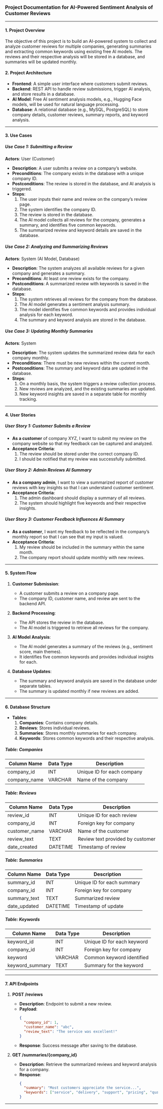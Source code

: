 ### Project Documentation for AI-Powered Sentiment Analysis of Customer Reviews

---

#### 1. **Project Overview**

The objective of this project is to build an AI-powered system to collect and analyze customer reviews for multiple companies, generating summaries and extracting common keywords using existing free AI models. The reviews and their respective analysis will be stored in a database, and summaries will be updated monthly.

#### 2. **Project Architecture**

- **Frontend**: A simple user interface where customers submit reviews.
- **Backend**: REST API to handle review submissions, trigger AI analysis, and store results in a database.
- **AI Model**: Free AI sentiment analysis models, e.g., Hugging Face models, will be used for natural language processing.
- **Database**: A relational database (e.g., MySQL, PostgreSQL) to store company details, customer reviews, summary reports, and keyword analysis.

---

#### 3. **Use Cases**

##### **Use Case 1**: Submitting a Review
**Actors**: User (Customer)
- **Description**: A user submits a review on a company’s website.
- **Preconditions**: The company exists in the database with a unique company ID.
- **Postconditions**: The review is stored in the database, and AI analysis is triggered.
- **Steps**:
  1. The user inputs their name and review on the company’s review page.
  2. The system identifies the company ID.
  3. The review is stored in the database.
  4. The AI model collects all reviews for the company, generates a summary, and identifies five common keywords.
  5. The summarized review and keyword details are saved in the database.

##### **Use Case 2**: Analyzing and Summarizing Reviews
**Actors**: System (AI Model, Database)
- **Description**: The system analyzes all available reviews for a given company and generates a summary.
- **Preconditions**: At least one review exists for the company.
- **Postconditions**: A summarized review with keywords is saved in the database.
- **Steps**:
  1. The system retrieves all reviews for the company from the database.
  2. The AI model generates a sentiment analysis summary.
  3. The model identifies five common keywords and provides individual analysis for each keyword.
  4. The summary and keyword analysis are stored in the database.

##### **Use Case 3**: Updating Monthly Summaries
**Actors**: System
- **Description**: The system updates the summarized review data for each company monthly.
- **Preconditions**: There must be new reviews within the current month.
- **Postconditions**: The summary and keyword data are updated in the database.
- **Steps**:
  1. On a monthly basis, the system triggers a review collection process.
  2. New reviews are analyzed, and the existing summaries are updated.
  3. New keyword insights are saved in a separate table for monthly tracking.

---

#### 4. **User Stories**

##### **User Story 1**: Customer Submits a Review
- **As a customer** of company XYZ, I want to submit my review on the company website so that my feedback can be captured and analyzed.
- **Acceptance Criteria**:
  1. The review should be stored under the correct company ID.
  2. I should be notified that my review was successfully submitted.

##### **User Story 2**: Admin Reviews AI Summary
- **As a company admin**, I want to view a summarized report of customer reviews with key insights so that I can understand customer sentiment.
- **Acceptance Criteria**:
  1. The admin dashboard should display a summary of all reviews.
  2. The system should highlight five keywords and their respective insights.

##### **User Story 3**: Customer Feedback Influences AI Summary
- **As a customer**, I want my feedback to be reflected in the company’s monthly report so that I can see that my input is valued.
- **Acceptance Criteria**:
  1. My review should be included in the summary within the same month.
  2. The company report should update monthly with new reviews.

---

#### 5. **System Flow**

1. **Customer Submission**:
   - A customer submits a review on a company page.
   - The company ID, customer name, and review are sent to the backend API.

2. **Backend Processing**:
   - The API stores the review in the database.
   - The AI model is triggered to retrieve all reviews for the company.

3. **AI Model Analysis**:
   - The AI model generates a summary of the reviews (e.g., sentiment score, main themes).
   - It identifies five common keywords and provides individual insights for each.

4. **Database Updates**:
   - The summary and keyword analysis are saved in the database under separate tables.
   - The summary is updated monthly if new reviews are added.

---

#### 6. **Database Structure**

- **Tables**:
  1. **Companies**: Contains company details.
  2. **Reviews**: Stores individual reviews.
  3. **Summaries**: Stores monthly summaries for each company.
  4. **Keywords**: Stores common keywords and their respective analysis.

##### **Table: Companies**
| Column Name   | Data Type | Description                |
|---------------|-----------|----------------------------|
| company_id    | INT       | Unique ID for each company |
| company_name  | VARCHAR   | Name of the company         |

##### **Table: Reviews**
| Column Name   | Data Type | Description                |
|---------------|-----------|----------------------------|
| review_id     | INT       | Unique ID for each review   |
| company_id    | INT       | Foreign key for company     |
| customer_name | VARCHAR   | Name of the customer        |
| review_text   | TEXT      | Review text provided by customer |
| date_created  | DATETIME  | Timestamp of review         |

##### **Table: Summaries**
| Column Name   | Data Type | Description                |
|---------------|-----------|----------------------------|
| summary_id    | INT       | Unique ID for each summary  |
| company_id    | INT       | Foreign key for company     |
| summary_text  | TEXT      | Summarized review           |
| date_updated  | DATETIME  | Timestamp of update         |

##### **Table: Keywords**
| Column Name   | Data Type | Description                |
|---------------|-----------|----------------------------|
| keyword_id    | INT       | Unique ID for each keyword  |
| company_id    | INT       | Foreign key for company     |
| keyword       | VARCHAR   | Common keyword identified   |
| keyword_summary | TEXT    | Summary for the keyword     |

---

#### 7. **API Endpoints**

1. **POST /reviews**
   - **Description**: Endpoint to submit a new review.
   - **Payload**:
     ```json
     {
       "company_id": 1,
       "customer_name": "abc",
       "review_text": "The service was excellent!"
     }
     ```
   - **Response**: Success message after saving to the database.

2. **GET /summaries/{company_id}**
   - **Description**: Retrieve the summarized reviews and keyword analysis for a company.
   - **Response**:
     ```json
     {
       "summary": "Most customers appreciate the service...",
       "keywords": ["service", "delivery", "support", "pricing", "quality"]
     }
     ```

---
